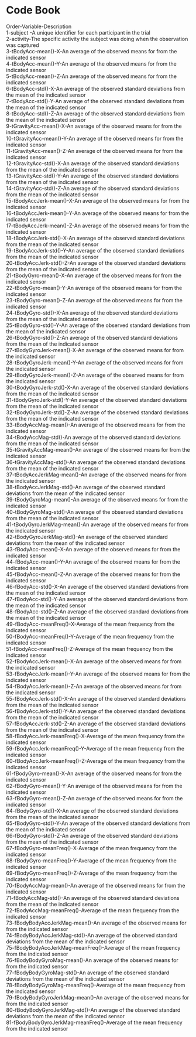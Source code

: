 # Code Book

Order-Variable-Description  
1-subject  -A unique identifier for each participant in the trial  
2-activity-The specific activity the subject was doing when the observation was captured  
3-tBodyAcc-mean()-X-An average of the observed means for from the indicated sensor  
4-tBodyAcc-mean()-Y-An average of the observed means for from the indicated sensor  
5-tBodyAcc-mean()-Z-An average of the observed means for from the indicated sensor  
6-tBodyAcc-std()-X-An average of the observed standard deviations from the mean of the indicated sensor  
7-tBodyAcc-std()-Y-An average of the observed standard deviations from the mean of the indicated sensor  
8-tBodyAcc-std()-Z-An average of the observed standard deviations from the mean of the indicated sensor  
9-tGravityAcc-mean()-X-An average of the observed means for from the indicated sensor  
10-tGravityAcc-mean()-Y-An average of the observed means for from the indicated sensor  
11-tGravityAcc-mean()-Z-An average of the observed means for from the indicated sensor  
12-tGravityAcc-std()-X-An average of the observed standard deviations from the mean of the indicated sensor  
13-tGravityAcc-std()-Y-An average of the observed standard deviations from the mean of the indicated sensor  
14-tGravityAcc-std()-Z-An average of the observed standard deviations from the mean of the indicated sensor  
15-tBodyAccJerk-mean()-X-An average of the observed means for from the indicated sensor  
16-tBodyAccJerk-mean()-Y-An average of the observed means for from the indicated sensor  
17-tBodyAccJerk-mean()-Z-An average of the observed means for from the indicated sensor  
18-tBodyAccJerk-std()-X-An average of the observed standard deviations from the mean of the indicated sensor  
19-tBodyAccJerk-std()-Y-An average of the observed standard deviations from the mean of the indicated sensor  
20-tBodyAccJerk-std()-Z-An average of the observed standard deviations from the mean of the indicated sensor  
21-tBodyGyro-mean()-X-An average of the observed means for from the indicated sensor  
22-tBodyGyro-mean()-Y-An average of the observed means for from the indicated sensor  
23-tBodyGyro-mean()-Z-An average of the observed means for from the indicated sensor  
24-tBodyGyro-std()-X-An average of the observed standard deviations from the mean of the indicated sensor  
25-tBodyGyro-std()-Y-An average of the observed standard deviations from the mean of the indicated sensor  
26-tBodyGyro-std()-Z-An average of the observed standard deviations from the mean of the indicated sensor  
27-tBodyGyroJerk-mean()-X-An average of the observed means for from the indicated sensor  
28-tBodyGyroJerk-mean()-Y-An average of the observed means for from the indicated sensor  
29-tBodyGyroJerk-mean()-Z-An average of the observed means for from the indicated sensor  
30-tBodyGyroJerk-std()-X-An average of the observed standard deviations from the mean of the indicated sensor  
31-tBodyGyroJerk-std()-Y-An average of the observed standard deviations from the mean of the indicated sensor  
32-tBodyGyroJerk-std()-Z-An average of the observed standard deviations from the mean of the indicated sensor  
33-tBodyAccMag-mean()-An average of the observed means for from the indicated sensor  
34-tBodyAccMag-std()-An average of the observed standard deviations from the mean of the indicated sensor  
35-tGravityAccMag-mean()-An average of the observed means for from the indicated sensor  
36-tGravityAccMag-std()-An average of the observed standard deviations from the mean of the indicated sensor  
37-tBodyAccJerkMag-mean()-An average of the observed means for from the indicated sensor  
38-tBodyAccJerkMag-std()-An average of the observed standard deviations from the mean of the indicated sensor  
39-tBodyGyroMag-mean()-An average of the observed means for from the indicated sensor  
40-tBodyGyroMag-std()-An average of the observed standard deviations from the mean of the indicated sensor  
41-tBodyGyroJerkMag-mean()-An average of the observed means for from the indicated sensor  
42-tBodyGyroJerkMag-std()-An average of the observed standard deviations from the mean of the indicated sensor  
43-fBodyAcc-mean()-X-An average of the observed means for from the indicated sensor  
44-fBodyAcc-mean()-Y-An average of the observed means for from the indicated sensor  
45-fBodyAcc-mean()-Z-An average of the observed means for from the indicated sensor  
46-fBodyAcc-std()-X-An average of the observed standard deviations from the mean of the indicated sensor  
47-fBodyAcc-std()-Y-An average of the observed standard deviations from the mean of the indicated sensor  
48-fBodyAcc-std()-Z-An average of the observed standard deviations from the mean of the indicated sensor  
49-fBodyAcc-meanFreq()-X-Average of the mean frequency from the indicated sensor  
50-fBodyAcc-meanFreq()-Y-Average of the mean frequency from the indicated sensor  
51-fBodyAcc-meanFreq()-Z-Average of the mean frequency from the indicated sensor  
52-fBodyAccJerk-mean()-X-An average of the observed means for from the indicated sensor  
53-fBodyAccJerk-mean()-Y-An average of the observed means for from the indicated sensor  
54-fBodyAccJerk-mean()-Z-An average of the observed means for from the indicated sensor  
55-fBodyAccJerk-std()-X-An average of the observed standard deviations from the mean of the indicated sensor  
56-fBodyAccJerk-std()-Y-An average of the observed standard deviations from the mean of the indicated sensor  
57-fBodyAccJerk-std()-Z-An average of the observed standard deviations from the mean of the indicated sensor  
58-fBodyAccJerk-meanFreq()-X-Average of the mean frequency from the indicated sensor  
59-fBodyAccJerk-meanFreq()-Y-Average of the mean frequency from the indicated sensor  
60-fBodyAccJerk-meanFreq()-Z-Average of the mean frequency from the indicated sensor  
61-fBodyGyro-mean()-X-An average of the observed means for from the indicated sensor  
62-fBodyGyro-mean()-Y-An average of the observed means for from the indicated sensor  
63-fBodyGyro-mean()-Z-An average of the observed means for from the indicated sensor  
64-fBodyGyro-std()-X-An average of the observed standard deviations from the mean of the indicated sensor  
65-fBodyGyro-std()-Y-An average of the observed standard deviations from the mean of the indicated sensor  
66-fBodyGyro-std()-Z-An average of the observed standard deviations from the mean of the indicated sensor  
67-fBodyGyro-meanFreq()-X-Average of the mean frequency from the indicated sensor  
68-fBodyGyro-meanFreq()-Y-Average of the mean frequency from the indicated sensor  
69-fBodyGyro-meanFreq()-Z-Average of the mean frequency from the indicated sensor  
70-fBodyAccMag-mean()-An average of the observed means for from the indicated sensor  
71-fBodyAccMag-std()-An average of the observed standard deviations from the mean of the indicated sensor  
72-fBodyAccMag-meanFreq()-Average of the mean frequency from the indicated sensor  
73-fBodyBodyAccJerkMag-mean()-An average of the observed means for from the indicated sensor  
74-fBodyBodyAccJerkMag-std()-An average of the observed standard deviations from the mean of the indicated sensor  
75-fBodyBodyAccJerkMag-meanFreq()-Average of the mean frequency from the indicated sensor  
76-fBodyBodyGyroMag-mean()-An average of the observed means for from the indicated sensor  
77-fBodyBodyGyroMag-std()-An average of the observed standard deviations from the mean of the indicated sensor  
78-fBodyBodyGyroMag-meanFreq()-Average of the mean frequency from the indicated sensor  
79-fBodyBodyGyroJerkMag-mean()-An average of the observed means for from the indicated sensor  
80-fBodyBodyGyroJerkMag-std()-An average of the observed standard deviations from the mean of the indicated sensor  
81-fBodyBodyGyroJerkMag-meanFreq()-Average of the mean frequency from the indicated sensor  
